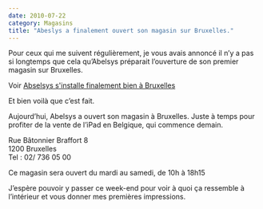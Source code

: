 ```yaml
---
date: 2010-07-22
category: Magasins
title: "Abeslys a finalement ouvert son magasin sur Bruxelles."
---
```

Pour ceux qui me suivent régulièrement, je vous avais annoncé il n’y a pas si longtemps que cela qu’Abelsys préparait l’ouverture de son premier magasin sur Bruxelles.

Voir [Abselsys s'installe finalement bien à Bruxelles](https://blog.marcosx.net/2010/05/18/abelsys-sinstalle-finalement-bien-a-bruxelles/)

Et bien voilà que c’est fait.

Aujourd’hui, Abelsys a ouvert son magasin à Bruxelles. Juste à temps pour profiter de la vente de l’iPad en Belgique, qui commence demain.

Rue Bâtonnier Braffort 8  
1200 Bruxelles  
Tel : 02/ 736 05 00

Ce magasin sera ouvert du mardi au samedi, de 10h à 18h15

J’espère pouvoir y passer ce week-end pour voir à quoi ça ressemble à l’intérieur et vous donner mes premières impressions.
